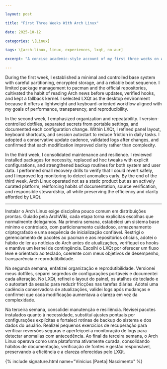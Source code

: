 ```yaml
---

layout: post

title: "First Three Weeks With Arch Linux"

date: 2025-10-12

categories: \[Linux]

tags: \[arch-linux, linux, experiences, lxqt, no-aur]

excerpt: "A concise academic-style account of my first three weeks on Arch Linux: minimal base, disciplined updates from official repos only, and a lightweight LXQt environment focused on reproducibility."

---
```




During the first week, I established a minimal and controlled base system with careful partitioning, encrypted storage, and a reliable boot sequence. I limited package management to pacman and the official repositories, cultivated the habit of reading Arch news before updates, verified hooks, and kept a fallback kernel. I selected LXQt as the desktop environment because it offers a lightweight and keyboard-oriented workflow aligned with my goals of performance, transparency, and reproducibility.



In the second week, I emphasized organization and repeatability. I version-controlled dotfiles, separated secrets from portable settings, and documented each configuration change. Within LXQt, I refined panel layout, keyboard shortcuts, and session autostart to reduce friction in daily tasks. I adopted a conservative update cadence, validated logs after changes, and confirmed that each modification improved clarity rather than complexity.



In the third week, I consolidated maintenance and resilience. I reviewed installed packages for necessity, replaced ad hoc tweaks with explicit configurations, and strengthened backup routines for both system and user data. I performed small recovery drills to verify that I could revert safely, and I improved log monitoring to detect anomalies early. By the end of the third week, Arch Linux operated not as a static product but as an actively curated platform, reinforcing habits of documentation, source verification, and responsible stewardship, all while preserving the efficiency and clarity afforded by LXQt.



---



Instalar o Arch Linux exige disciplina pouco comum em distribuições prontas. Guiado pela ArchWiki, cada etapa torna explícitas escolhas que normalmente delegamos. Na primeira semana, estabeleci um sistema base mínimo e controlado, com particionamento cuidadoso, armazenamento criptografado e uma sequência de inicialização confiável. Restrigi o gerenciamento de pacotes ao pacman e aos repositórios oficiais, adotei o hábito de ler as notícias do Arch antes de atualizações, verifiquei os hooks e mantive um kernel de contingência. Escolhi o LXQt por oferecer um fluxo leve e orientado ao teclado, coerente com meus objetivos de desempenho, transparência e reprodutibilidade.



Na segunda semana, enfatizei organização e reprodutibilidade. Versionei meus dotfiles, separei segredos de configurações portáveis e documentei cada alteração. No LXQt, refinei o layout do painel, os atalhos de teclado e o autostart da sessão para reduzir fricções nas tarefas diárias. Adotei uma cadência conservadora de atualizações, validei logs após mudanças e confirmei que cada modificação aumentava a clareza em vez da complexidade.



Na terceira semana, consolidei manutenção e resiliência. Revisei pacotes instalados quanto à necessidade, substituí ajustes pontuais por configurações explícitas e fortaleci rotinas de backup do sistema e dos dados do usuário. Realizei pequenos exercícios de recuperação para verificar reversões seguras e aperfeiçoei a monitoração de logs para detectar anomalias com antecedência. Ao final da terceira semana, o Arch Linux operava como uma plataforma ativamente curada, consolidando hábitos de documentação, verificação de fontes e gestão responsável, preservando a eficiência e a clareza oferecidas pelo LXQt.



{% include signature.html name="Vinícius \[Paeta] Nascimento" %}



